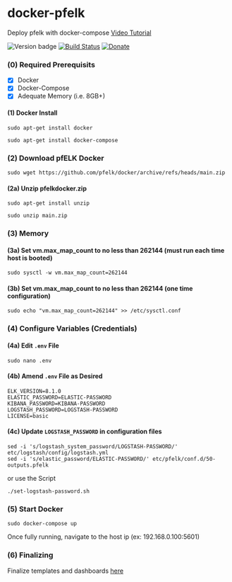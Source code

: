 # docker-pfelk 
Deploy pfelk with docker-compose [Video Tutorial](https://www.youtube.com/watch?v=xl0v9h8RXBc) 

![Version badge](https://img.shields.io/badge/ELK-8.1.1-blue.svg)
[![Build Status](https://travis-ci.org/pfelk/docker.svg?branch=master)](https://travis-ci.org/pfelk/docker-pfelk)
[![Donate](https://img.shields.io/badge/Donate-PayPal-green.svg)](https://www.paypal.me/a3ilson) 

### (0) Required Prerequisits 
- [X] Docker 
- [X] Docker-Compose
- [X] Adequate Memory (i.e. 8GB+)

#### (1) Docker Install
```
sudo apt-get install docker
```
```
sudo apt-get install docker-compose
```

### (2) Download pfELK Docker
```
sudo wget https://github.com/pfelk/docker/archive/refs/heads/main.zip
```
#### (2a) Unzip pfelkdocker.zip
```
sudo apt-get install unzip
```
```
sudo unzip main.zip
```
### (3) Memory 
#### (3a) Set vm.max_map_count to no less than 262144 (must run each time host is booted)
```
sudo sysctl -w vm.max_map_count=262144
```
#### (3b) Set vm.max_map_count to no less than 262144 (one time configuration) 
```
sudo echo "vm.max_map_count=262144" >> /etc/sysctl.conf
```
### (4) Configure Variables (Credentials) 
#### (4a) Edit `.env` File
```
sudo nano .env
```
#### (4b) Amend `.env` File as Desired
```
ELK_VERSION=8.1.0
ELASTIC_PASSWORD=ELASTIC-PASSWORD
KIBANA_PASSWORD=KIBANA-PASSWORD
LOGSTASH_PASSWORD=LOGSTASH-PASSWORD
LICENSE=basic
```
#### (4c) Update `LOGSTASH_PASSWORD` in configuration files
```
sed -i 's/logstash_system_password/LOGSTASH-PASSWORD/' etc/logstash/config/logstash.yml
sed -i 's/elastic_password/ELASTIC-PASSWORD/' etc/pfelk/conf.d/50-outputs.pfelk
```
or use the Script
```
./set-logstash-password.sh
```
### (5) Start Docker 
```
sudo docker-compose up
```
Once fully running, navigate to the host ip (ex: 192.168.0.100:5601)

### (6) Finalizing 

Finalize templates and dashboards [here](https://github.com/pfelk/pfelk/blob/master/install/configuration.md)
